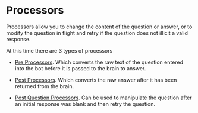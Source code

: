 # Processors
Processors allow you to change the content of the question or answer, or to modify the question 
in flight and retry if the question does not illicit a valid response.

At this time there are 3 types of processors

* [Pre Processors](./Pre_Processors). Which converts the raw text of the question entered into the bot before it is passed to the brain to answer.

* [Post Processors](./Post_Processors). Which converts the raw answer after it has been returned from the brain.

* [Post Question Processors](./Post_Question_Processors). Can be used to manipulate the question after an initial 
response was blank and then retry the question.
